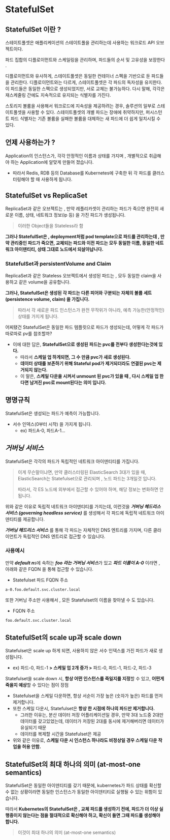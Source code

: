 # StatefulSet
## StatefulSet 이란 ?
스테이트풀셋은 애플리케이션의 스테이트풀을 관리하는데 사용하는 워크로드 API 오브젝트이다.

파드 집합의 디플로이먼트와 스케일링을 관리하며, 파드들의 순서 및 고유성을 보장한다 .

디플로이먼트와 유사하게, 스테이트풀셋은 동일한 컨테이너 스펙을 기반으로 둔 파드들을 관리한다. 디플로이먼트와는 다르게, 스테이트풀셋은 각 파드의 독자성을 유지한다. 이 파드들은 동일한 스팩으로 생성되었지만, 서로 교체는 불가능하다. 다시 말해, 각각은 재스케줄링 간에도 지속적으로 유지되는 식별자를 가진다.

스토리지 볼륨을 사용해서 워크로드에 지속성을 제공하려는 경우, 솔루션의 일부로 스테이트풀셋을 사용할 수 있다. 스테이트풀셋의 개별 파드는 장애에 취약하지만, 퍼시스턴트 파드 식별자는 기존 볼륨을 실패한 볼륨을 대체하는 새 파드에 더 쉽게 일치시킬 수 있다.

## 언제 사용하는가 ?
Application의 인스턴스가, 각각 안정적인 이름과 상태를 가지며 , 개별적으로 취급해야 하는 Application에 알맞게 만들어 졌습니다.
- 따라서 Redis, RDB 등의 Database를 Kubernetes에 구축한 뒤 각 파드를 클러스터링해야 할 때 사용하게 됩니다.

## StatefulSet vs ReplicaSet
ReplicaSet과 같은 오브젝트는 , 만약 레플리카셋이 관리하는 파드가 죽으면 완전히 새로운 이름, 상태, 네트워크 정보(ip 등) 을 가진 파드가 생성됩니다.
>이러한 Object들을 Stateless라 함

**그러나 StatefulSet은 , deployment처럼 pod template으로 파드를 관리하는데 , 만약 관리중인 파드가 죽으면, 교체되는 파드와 이전 파드는 모두
동일한 이름, 동일한 네트워크 아이덴티티, 상태 그대로 노드에서 되살아납니다.**

### StatefulSet과 persistentVolume and Claim
ReplicaSet과 같은 Stateless 오브젝트에서 생성된 파드는 , 모두 동일한 claim을 사용하고 같은 volume을 공유합니다.

**그러나, StatefulSet은 생성된 각 파드는 다른 피어와 구분되는 자체의 볼륨 세트(persistence volume, claim) 을 가집니다.**
>따라서 각 새로운 파드 인스턴스가 완전 무작위가 아니라, 예측 가능한(안정적인) 상태를 가지게 됩니다.

어찌됐건 StatefulSet은 동일한 파드 템플릿으로 파드가 생성되는데, 어떻게 각 파드가 따로따로 pv를 참조할까?
- 이에 대한 답은, **StatefulSet으로 생성된 파드는 pvc를 전부다 생성한다는것에 있다.**
    - 따라서 **스케일 업 하게되면, 그 수 만큼 pvc가 새로 생성된다.**
    - **데이터 상태를 보존하기 위해 Stateful pod가 제거되더라도 연결된 pvc는 제거되지 않는다.**
    - 이 말은, **스케일 다운을 시켜서 unmount 된 pvc가 있을 때 , 다시 스케일 업 한다면 남겨진 pvc로 mount된다는 의미 입니다.**

## 명명규칙
StatefulSet은 생성되는 파드가 예측이 가능합니다.
- 서수 인덱스(0부터 시작) 을 가지게 됩니다.
    - ex) 파드A-0, 파드A-1...

## ***거버닝 서비스***
StatefulSet은 각각의 파드가 독립적인 네트워크 아이덴티티를 가집니다.
>이게 무슨말이냐면, 만약 클러스터링된 ElasticSearch 3대가 있을 때, ElasticSearch는 Statefulset으로 관리되며 , 노드 파드는 3개일것 입니다.
>
>따라서, 각 ES 노드에 외부에서 접근할 수 있어야 하며, 해당 정보는 변화하면 안됩니다.

위와 같은 이유로 독립적 네트워크 아이덴티티를 가지는데, 이런것을 ***거버닝 헤드리스 서비스 (governing headless service)*** 를 생성해서 각 파드에 독립적 네트워크 아이덴티티를 제공합니다.

***거버닝 헤드리스 서비스*** 를 통해 각 파드는 자체적인 DNS 엔트리를 가지며, 다른 클라이언트가 독립적인 DNS 엔트리로 접근할 수 있습니다.
### 사용예시
만약 ***default n***s에 속하는 ***foo 라는 거버닝 서비스***가 있고 ***파드 이름이 A-0*** 이라면 , 아래와 같은 FQDN 을 통해 접근할 수 있습니다.
- Statefulset 파드 FQDN 주소
```bash
a-0.foo.default.svc.cluster.local
```

또한 거버닝 주소만 사용해서 , 모든 Statefulset의 이름을 찾아낼 수 도 있습니다.
- FQDN 주소
```bash
foo.default.svc.cluster.local
```

## StatefulSet의 scale up과 scale down
Statefulset은 scale up 하게 되면, 사용하지 않은 서수 인덱스를 가진 파드가 새로 생성됩니다.
- ex) 파드-0, 파드-1 **> 스케일 업 2개 증가 >** 파드-0, 파드-1, 파드-2, 파드-3

Statefulset을 scale down 시, **항상 어떤 인스턴스를 죽일지를 지정**할 수 있고, **어떤게 죽을지 예상**할 수 있다는 점이 장점
- Statefulset을 스케일 다운하면, 항상 서순이 가장 높은 (숫자가 높은) 파드를 먼저 제거합니다.
- 또한 스케일 다운시, Statefulset은 **항상 한 시점에 하나의 파드만 제거합니다.**
    - 그러한 이유는, 분산 데이터 저장 어플리케이션일 경우, 만약 3대 노드중 2대만 데이터를 갖고있었는데, 데이터가 저장된 2대를 동시에 제거해버리면 데이터가 유실되기 때문
    - 데이터를 복제할 시간을 Statefulset은 제공
- 위와 같은 이유로, **스케일 다운 시 인스턴스 하나라도 비정상일 경우 스케일 다운 작업을 허용 안함.**

## StatefulSet의 최대 하나의 의미 (at-most-one semantics)
StatefulSet은 동일한 아이덴티티를 갖기 때문에, kubernetes가 파드 상태를 확신할 수 없는 상황이라면 동일한 인스턴스가 동일한 아이덴티티로 실행될 수 있는 위험이 있습니다.

따라서 **Kubernetes의 StatefulSet은 , 교체 파드를 생성하기 전에, 파드가 더 이상 실행중이지 않는다는 점을 절대적으로 확신해야 하고, 확신이 들면 그때 파드를 생성해야 합니다.**
>이것이 최대 하나의 의미 (at-most-one semantics)